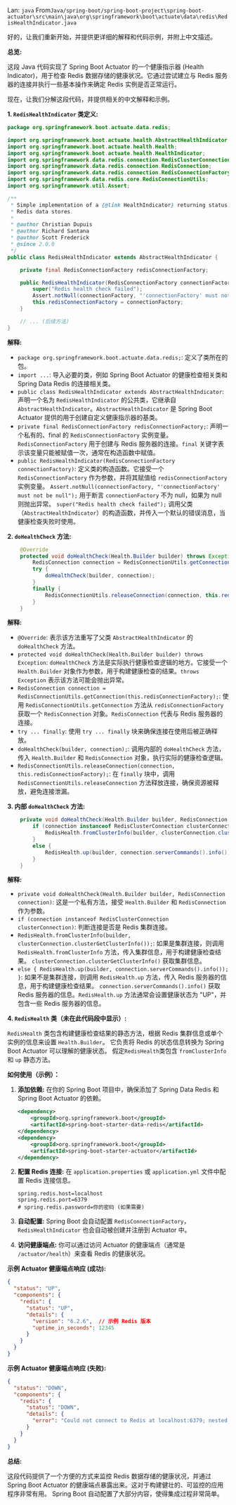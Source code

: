 Lan: `java` From`Java/spring-boot/spring-boot-project\spring-boot-actuator\src\main\java\org\springframework\boot\actuate\data\redis\RedisHealthIndicator.java`

好的，让我们重新开始，并提供更详细的解释和代码示例，并附上中文描述。

**总览:**

这段 Java 代码实现了 Spring Boot Actuator 的一个健康指示器 (Health Indicator)，用于检查 Redis 数据存储的健康状况。它通过尝试建立与 Redis 服务器的连接并执行一些基本操作来确定 Redis 实例是否正常运行。

现在，让我们分解这段代码，并提供相关的中文解释和示例。

**1. `RedisHealthIndicator` 类定义:**

```java
package org.springframework.boot.actuate.data.redis;

import org.springframework.boot.actuate.health.AbstractHealthIndicator;
import org.springframework.boot.actuate.health.Health;
import org.springframework.boot.actuate.health.HealthIndicator;
import org.springframework.data.redis.connection.RedisClusterConnection;
import org.springframework.data.redis.connection.RedisConnection;
import org.springframework.data.redis.connection.RedisConnectionFactory;
import org.springframework.data.redis.core.RedisConnectionUtils;
import org.springframework.util.Assert;

/**
 * Simple implementation of a {@link HealthIndicator} returning status information for
 * Redis data stores.
 *
 * @author Christian Dupuis
 * @author Richard Santana
 * @author Scott Frederick
 * @since 2.0.0
 */
public class RedisHealthIndicator extends AbstractHealthIndicator {

	private final RedisConnectionFactory redisConnectionFactory;

	public RedisHealthIndicator(RedisConnectionFactory connectionFactory) {
		super("Redis health check failed");
		Assert.notNull(connectionFactory, "'connectionFactory' must not be null");
		this.redisConnectionFactory = connectionFactory;
	}

	// ... (后续方法)
}
```

**解释:**

*   `package org.springframework.boot.actuate.data.redis;`:  定义了类所在的包。
*   `import ...`: 导入必要的类，例如 Spring Boot Actuator 的健康检查相关类和 Spring Data Redis 的连接相关类。
*   `public class RedisHealthIndicator extends AbstractHealthIndicator`:  声明一个名为 `RedisHealthIndicator` 的公共类，它继承自 `AbstractHealthIndicator`。`AbstractHealthIndicator` 是 Spring Boot Actuator 提供的用于创建自定义健康指示器的基类。
*   `private final RedisConnectionFactory redisConnectionFactory;`: 声明一个私有的、final 的 `RedisConnectionFactory` 实例变量。`RedisConnectionFactory` 用于创建与 Redis 服务器的连接。`final` 关键字表示该变量只能被赋值一次，通常在构造函数中赋值。
*   `public RedisHealthIndicator(RedisConnectionFactory connectionFactory)`:  定义类的构造函数。它接受一个 `RedisConnectionFactory` 作为参数，并将其赋值给 `redisConnectionFactory` 实例变量。 `Assert.notNull(connectionFactory, "'connectionFactory' must not be null");` 用于断言 `connectionFactory` 不为 null，如果为 null 则抛出异常。 `super("Redis health check failed");` 调用父类（`AbstractHealthIndicator`）的构造函数，并传入一个默认的错误消息，当健康检查失败时使用。

**2. `doHealthCheck` 方法:**

```java
	@Override
	protected void doHealthCheck(Health.Builder builder) throws Exception {
		RedisConnection connection = RedisConnectionUtils.getConnection(this.redisConnectionFactory);
		try {
			doHealthCheck(builder, connection);
		}
		finally {
			RedisConnectionUtils.releaseConnection(connection, this.redisConnectionFactory);
		}
	}
```

**解释:**

*   `@Override`:  表示该方法重写了父类 `AbstractHealthIndicator` 的 `doHealthCheck` 方法。
*   `protected void doHealthCheck(Health.Builder builder) throws Exception`:  `doHealthCheck` 方法是实际执行健康检查逻辑的地方。它接受一个 `Health.Builder` 对象作为参数，用于构建健康检查的结果。`throws Exception` 表示该方法可能会抛出异常。
*   `RedisConnection connection = RedisConnectionUtils.getConnection(this.redisConnectionFactory);`:  使用 `RedisConnectionUtils.getConnection` 方法从 `redisConnectionFactory` 获取一个 `RedisConnection` 对象。`RedisConnection` 代表与 Redis 服务器的连接。
*   `try ... finally`:  使用 `try ... finally` 块来确保连接在使用后被正确释放。
*   `doHealthCheck(builder, connection);`: 调用内部的 `doHealthCheck` 方法，传入 `Health.Builder` 和 `RedisConnection` 对象，执行实际的健康检查逻辑。
*   `RedisConnectionUtils.releaseConnection(connection, this.redisConnectionFactory);`:  在 `finally` 块中，调用 `RedisConnectionUtils.releaseConnection` 方法释放连接，确保资源被释放，避免连接泄漏。

**3. 内部 `doHealthCheck` 方法:**

```java
	private void doHealthCheck(Health.Builder builder, RedisConnection connection) {
		if (connection instanceof RedisClusterConnection clusterConnection) {
			RedisHealth.fromClusterInfo(builder, clusterConnection.clusterGetClusterInfo());
		}
		else {
			RedisHealth.up(builder, connection.serverCommands().info());
		}
	}
```

**解释:**

*   `private void doHealthCheck(Health.Builder builder, RedisConnection connection)`: 这是一个私有方法，接受 `Health.Builder` 和 `RedisConnection` 作为参数。
*   `if (connection instanceof RedisClusterConnection clusterConnection)`:  判断连接是否是 Redis 集群连接。
*   `RedisHealth.fromClusterInfo(builder, clusterConnection.clusterGetClusterInfo());`:  如果是集群连接，则调用 `RedisHealth.fromClusterInfo` 方法，传入集群信息，用于构建健康检查结果。 `clusterConnection.clusterGetClusterInfo()` 获取集群信息。
*   `else { RedisHealth.up(builder, connection.serverCommands().info()); }`:  如果不是集群连接，则调用 `RedisHealth.up` 方法，传入 Redis 服务器的信息，用于构建健康检查结果。 `connection.serverCommands().info()` 获取 Redis 服务器的信息。`RedisHealth.up` 方法通常会设置健康状态为 "UP"，并包含一些 Redis 服务器的信息。

**4. `RedisHealth` 类（未在此代码段中显示）:**

`RedisHealth` 类包含构建健康检查结果的静态方法，根据 Redis 集群信息或单个实例的信息来设置 `Health.Builder`。  它负责将 Redis 的状态信息转换为 Spring Boot Actuator 可以理解的健康状态。 假定`RedisHealth`类包含 `fromClusterInfo` 和 `up` 静态方法。

**如何使用（示例）：**

1.  **添加依赖:** 在你的 Spring Boot 项目中，确保添加了 Spring Data Redis 和 Spring Boot Actuator 的依赖。

    ```xml
    <dependency>
        <groupId>org.springframework.boot</groupId>
        <artifactId>spring-boot-starter-data-redis</artifactId>
    </dependency>
    <dependency>
        <groupId>org.springframework.boot</groupId>
        <artifactId>spring-boot-starter-actuator</artifactId>
    </dependency>
    ```

2.  **配置 Redis 连接:** 在 `application.properties` 或 `application.yml` 文件中配置 Redis 连接信息。

    ```properties
    spring.redis.host=localhost
    spring.redis.port=6379
    # spring.redis.password=你的密码 (如果需要)
    ```

3.  **自动配置:** Spring Boot 会自动配置 `RedisConnectionFactory`，`RedisHealthIndicator` 也会自动被创建并注册到 Actuator 中。

4.  **访问健康端点:**  你可以通过访问 Actuator 的健康端点（通常是 `/actuator/health`）来查看 Redis 的健康状况。

**示例 Actuator 健康端点响应 (成功):**

```json
{
  "status": "UP",
  "components": {
    "redis": {
      "status": "UP",
      "details": {
        "version": "6.2.6",  // 示例 Redis 版本
        "uptime_in_seconds": 12345
      }
    }
  }
}
```

**示例 Actuator 健康端点响应 (失败):**

```json
{
  "status": "DOWN",
  "components": {
    "redis": {
      "status": "DOWN",
      "details": {
        "error": "Could not connect to Redis at localhost:6379; nested exception is redis.clients.jedis.exceptions.JedisConnectionException: Could not get a resource from the pool"
      }
    }
  }
}
```

**总结:**

这段代码提供了一个方便的方式来监控 Redis 数据存储的健康状况，并通过 Spring Boot Actuator 的健康端点暴露出来。这对于构建健壮的、可监控的应用程序非常有用。 Spring Boot 自动配置了大部分内容，使得集成过程非常简单。
